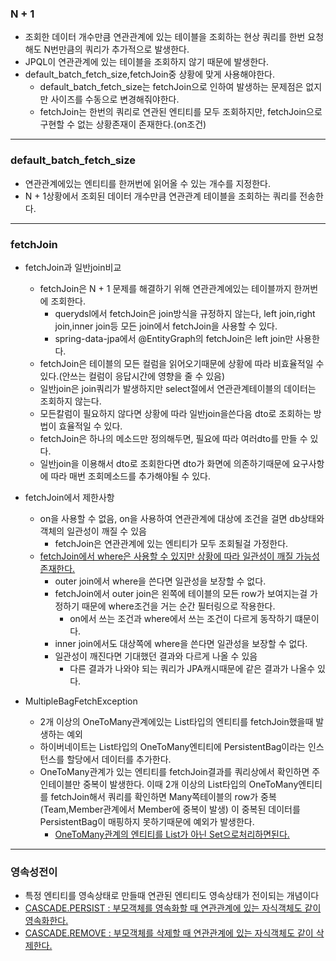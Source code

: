 
### N + 1

* 조회한 데이터 개수만큼 연관관계에 있는 테이블을 조회하는 현상 쿼리를 한번 요청해도 N번만큼의 쿼리가 추가적으로 발생한다.
* JPQL이 연관관계에 있는 테이블을 조회하지 않기 때문에 발생한다.
* default_batch_fetch_size,fetchJoin중 상황에 맞게 사용해야한다.
  * default_batch_fetch_size는 fetchJoin으로 인하여 발생하는 문제점은 없지만 사이즈를 수동으로 변경해줘야한다. 
  * fetchJoin는 한번의 쿼리로 연관된 엔티티를 모두 조회하지만, fetchJoin으로 구현할 수 없는 상황존재이 존재한다.(on조건)

------

### default_batch_fetch_size

* 연관관계에있는 엔티티를 한꺼번에 읽어올 수 있는 개수를 지정한다.
* N + 1상황에서 조회된 데이터 개수만큼 연관관계 테이블을 조회하는 쿼리를 전송한다.

------

### fetchJoin
- fetchJoin과 일반join비교
  - fetchJoin은 N + 1 문제를 해결하기 위해 연관관계에있는 테이블까지 한꺼번에 조회한다.
    - querydsl에서 fetchJoin은 join방식을 규정하지 않는다, left join,right join,inner join등 모든 join에서 fetchJoin을 사용할 수 있다.
    - spring-data-jpa에서 @EntityGraph의 fetchJoin은 left join만 사용한다.
  - fetchJoin은 테이블의 모든 컬럼을 읽어오기때문에 상황에 따라 비효율적일 수 있다.(안쓰는 컬럼이 응답시간에 영향을 줄 수 있음)
  - 일반join은 join쿼리가 발생하지만 select절에서 연관관계테이블의 데이터는 조회하지 않는다.
  - 모든칼럼이 필요하지 않다면 상황에 따라 일반join을쓴다음 dto로 조회하는 방법이 효율적일 수 있다.
  - fetchJoin은 하나의 메소드만 정의해두면, 필요에 따라 여러dto를 만들 수 있다.
  - 일반join을 이용해서 dto로 조회한다면 dto가 화면에 의존하기때문에 요구사항에 따라 매번 조회메소드를 추가해야될 수 있다.<br/>

  
- fetchJoin에서 제한사항
  - on을 사용할 수 없음, on을 사용하여 연관관계에 대상에 조건을 걸면 db상태와 객체의 일관성이 깨질 수 있음
    - fetchJoin은 연관관계에 있는 엔티티가 모두 조회될걸 가정한다.
  - [fetchJoin에서 where은 사용할 수 있지만 상황에 따라 일관성이 깨질 가능성 존재한다.](https://github.com/chunhodong/boilerApplication/blob/master/boiler/src/test/java/com/bronze/boiler/repository/CouponWalletRepositoryTest.java)
    - outer join에서 where을 쓴다면 일관성을 보장할 수 없다.
    - fetchJoin에서 outer join은 왼쪽에 테이블의 모든 row가 보여지는걸 가정하기 때문에 where조건을 거는 순간 필터링으로 작용한다.
      - on에서 쓰는 조건과 where에서 쓰는 조건이 다르게 동작하기 떄문이다.
    - inner join에서도 대상쪽에 where을 쓴다면 일관성을 보장할 수 없다.
    - 일관성이 깨진다면 기대했던 결과와 다르게 나올 수 있음
      - 다른 결과가 나와야 되는 쿼리가 JPA캐시때문에 같은 결과가 나올수 있다.

- MultipleBagFetchException
  - 2개 이상의 OneToMany관계에있는 List타입의 엔티티를 fetchJoin했을때 발생하는 예외
  - 하이버네이트는 List타입의 OneToMany엔티티에 PersistentBag이라는 인스턴스를 할당에서 데이터를 추가한다.
  - OneToMany관계가 있는 엔티티를 fetchJoin결과를 쿼리상에서 확인하면 주인테이블만 중복이 발생한다.
    이때 2개 이상의 List타입의 OneToMany엔티티를  fetchJoin해서 쿼리를 확인하면 Many쪽테이블의 row가 중복(Team,Member관계에서 Member에 중복이 발생)
    이 중복된 데이터를 PersistentBag이 매핑하지 못하기때문에 예외가 발생한다.
    - [OneToMany관계의 엔티티를 List가 아닌 Set으로처리하면된다.](https://github.com/chunhodong/boilerApplication/blob/master/boiler/src/test/java/com/bronze/boiler/repository/GiftBoxRepositoryTest.java)

------

### 영속성전이

- 특정 엔티티를 영속상태로 만들때 연관된 엔티티도 영속상태가 전이되는 개념이다
- [CASCADE.PERSIST : 부모객체를 영속화할 때 연관관계에 있는 자식객체도 같이 영속화한다.](https://github.com/chunhodong/boilerApplication/blob/master/boiler/src/test/java/com/bronze/boiler/repository/OrderRepositoryTest.java)
- [CASCADE.REMOVE : 부모객체를 삭제할 때 연관관계에 있는 자식객체도 같이 삭제한다.](https://github.com/chunhodong/boilerApplication/blob/master/boiler/src/test/java/com/bronze/boiler/repository/CouponWalletRepositoryTest.java)